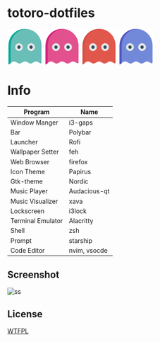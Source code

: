 # totoro-dotfiles

<img height="80px" src="./screenshots/ghost-cream.svg"> <img height="80px" src="./screenshots/ghost-pink.svg"> <img height="80px" src="./screenshots/ghost-red.svg"> <img height="80px" src="./screenshots/ghost-violet.svg">

# Info

Program | Name
---|---
Window Manger | i3-gaps
Bar | Polybar
Launcher | Rofi
Wallpaper Setter | feh
Web Browser | firefox
Icon Theme | Papirus
Gtk-theme | Nordic
Music Player | Audacious-qt
Music Visualizer | xava
Lockscreen | i3lock
Terminal Emulator | Alacritty
Shell | zsh
Prompt | starship
Code Editor | nvim, vsocde

## Screenshot

![ss](screenshots/ss.png)

## License 

[WTFPL](./LICENSE)